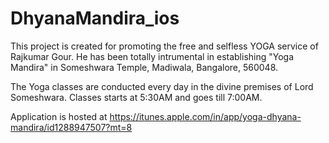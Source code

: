 # DhyanaMandira_ios

This project is created for promoting the free and selfless YOGA service of Rajkumar Gour. He has been totally intrumental in establishing "Yoga Mandira" in Someshwara Temple, Madiwala, Bangalore, 560048.

The Yoga classes are conducted every day in the divine premises of Lord Someshwara. Classes starts at 5:30AM and goes till 7:00AM.

Application is hosted at https://itunes.apple.com/in/app/yoga-dhyana-mandira/id1288947507?mt=8 
